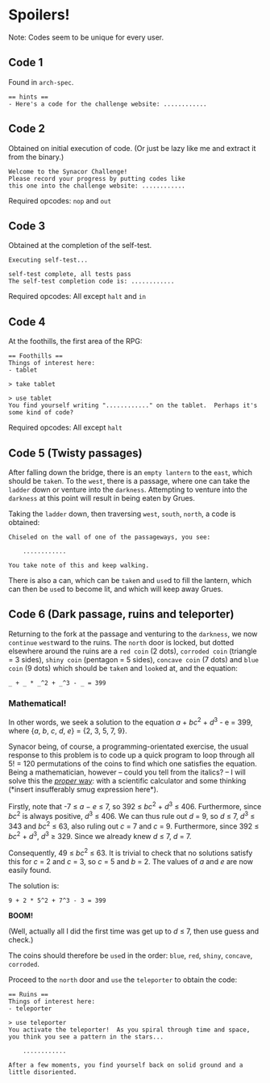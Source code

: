 # Spoilers!

Note: Codes seem to be unique for every user.

## Code 1
Found in `arch-spec`.

    == hints ==
    - Here's a code for the challenge website: ............

## Code 2
Obtained on initial execution of code. (Or just be lazy like me and extract it from the binary.)

    Welcome to the Synacor Challenge!
    Please record your progress by putting codes like
    this one into the challenge website: ............

Required opcodes: `nop` and `out`

## Code 3
Obtained at the completion of the self-test.

    Executing self-test...
    
    self-test complete, all tests pass
    The self-test completion code is: ............

Required opcodes: All except `halt` and `in`

## Code 4
At the foothills, the first area of the RPG:

    == Foothills ==
    Things of interest here:
    - tablet
    
    > take tablet
    
    > use tablet
    You find yourself writing "............" on the tablet.  Perhaps it's some kind of code?

Required opcodes: All except `halt`

## Code 5 (Twisty passages)
After falling down the bridge, there is an `empty lantern` to the `east`, which should be `take`n. To the `west`, there is a passage, where one can take the `ladder` down or venture into the `darkness`. Attempting to venture into the `darkness` at this point will result in being eaten by Grues.

Taking the `ladder` down, then traversing `west`, `south`, `north`, a code is obtained:

    Chiseled on the wall of one of the passageways, you see:
    
        ............
    
    You take note of this and keep walking.

There is also a can, which can be `take`n and `use`d to fill the lantern, which can then be `use`d to become lit, and which will keep away Grues.

## Code 6 (Dark passage, ruins and teleporter)
Returning to the fork at the passage and venturing to the `darkness`, we now `continue` `west`ward to the ruins. The `north` door is locked, but dotted elsewhere around the ruins are a `red coin` (2 dots), `corroded coin` (triangle = 3 sides), `shiny coin` (pentagon = 5 sides), `concave coin` (7 dots) and `blue coin` (9 dots) which should be `take`n and `look`ed at, and the equation:

    _ + _ * _^2 + _^3 - _ = 399

### Mathematical!
In other words, we seek a solution to the equation *a* + *bc*<sup>2</sup> + *d*<sup>3</sup> - e = 399, where {*a*, *b*, *c*, *d*, *e*} = {2, 3, 5, 7, 9}.

Synacor being, of course, a programming-orientated exercise, the usual response to this problem is to code up a quick program to loop through all 5! = 120 permutations of the coins to find which one satisfies the equation. Being a mathematician, however – could you tell from the italics? – I will solve this the [*proper* way](https://xkcd.com/435/): with a scientific calculator and some thinking (\*insert insufferably smug expression here\*).

Firstly, note that -7 ≤ *a* − *e* ≤ 7, so 392 ≤ *bc*<sup>2</sup> + *d*<sup>3</sup> ≤ 406. Furthermore, since *bc*<sup>2</sup> is always positive, *d*<sup>3</sup> ≤ 406. We can thus rule out *d* = 9, so *d* ≤ 7, *d*<sup>3</sup> ≤ 343 and *bc*<sup>2</sup> ≤ 63, also ruling out *c* = 7 and *c* = 9. Furthermore, since 392 ≤ *bc*<sup>2</sup> + *d*<sup>3</sup>, *d*<sup>3</sup> ≥ 329. Since we already knew *d* ≤ 7, *d* = 7.

Consequently, 49 ≤ *bc*<sup>2</sup> ≤ 63. It is trivial to check that no solutions satisfy this for *c* = 2 and *c* = 3, so *c* = 5 and *b* = 2. The values of *a* and *e* are now easily found.

The solution is:

    9 + 2 * 5^2 + 7^3 - 3 = 399

**BOOM!**

(Well, actually all I did the first time was get up to *d* ≤ 7, then use guess and check.)

The coins should therefore be `use`d in the order: `blue`, `red`, `shiny`, `concave`, `corroded`.

Proceed to the `north` door and `use` the `teleporter` to obtain the code:

    == Ruins ==
    Things of interest here:
    - teleporter
    
    > use teleporter
    You activate the teleporter!  As you spiral through time and space, you think you see a pattern in the stars...
    
        ............
    
    After a few moments, you find yourself back on solid ground and a little disoriented.
